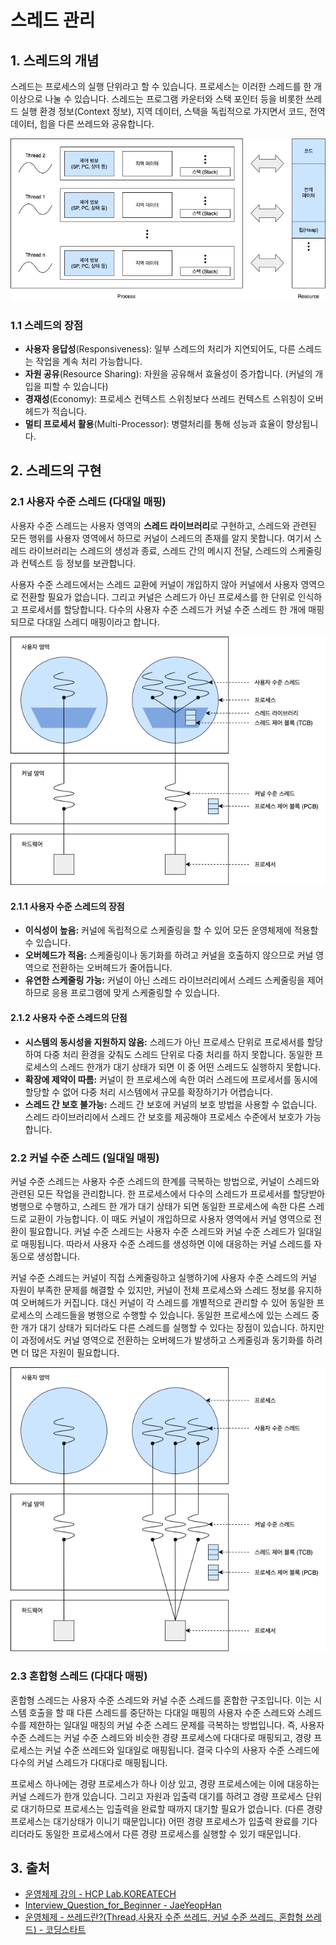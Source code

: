 # 스레드 관리

## 1. 스레드의 개념

스레드는 프로세스의 실행 단위라고 할 수 있습니다. 프로세스는 이러한 스레드를 한 개 이상으로 나눌 수 있습니다. 스레드는 프로그램 카운터와 스택 포인터 등을 비롯한 쓰레드 실행 환경 정보(Context 정보), 지역 데이터, 스택을 독립적으로 가지면서 코드, 전역 데이터, 힙을 다른 쓰레드와 공유합니다.

![Thread](../_images/os-thread01.png)

### 1.1 스레드의 장점

- **사용자 응답성**(Responsiveness): 일부 스레드의 처리가 지연되어도, 다른 스레드는 작업을 계속 처리 가능합니다.
- **자원 공유**(Resource Sharing): 자원을 공유해서 효율성이 증가합니다. (커널의 개입을 피할 수 있습니다)
- **경재성**(Economy): 프로세스 컨텍스트 스위칭보다 쓰레드 컨텍스트 스위칭이 오버헤드가 적습니다.
- **멀티 프로세서 활용**(Multi-Processor): 병렬처리를 통해 성능과 효율이 향상됩니다.

## 2. 스레드의 구현

### 2.1 사용자 수준 스레드 (다대일 매핑)

사용자 수준 스레드는 사용자 영역의 **스레드 라이브러리**로 구현하고, 스레드와 관련된 모든 행위를 사용자 영역에서 하므로 커널이 스레드의 존재를 알지 못합니다. 여기서 스레드 라이브러리는 스레드의 생성과 종료, 스레드 간의 메시지 전달, 스레드의 스케줄링과 컨텍스트 등 정보를 보관합니다.

사용자 수준 스레드에서는 스레드 교환에 커널이 개입하지 않아 커널에서 사용자 영역으로 전환할 필요가 없습니다. 그리고 커널은 스레드가 아닌 프로세스를 한 단위로 인식하고 프로세서를 할당합니다. 다수의 사용자 수준 스레드가 커널 수준 스레드 한 개에 매핑되므로 다대일 스레디 매핑이라고 합니다.

![User Thread](../_images/os-thread02.png)

#### 2.1.1 사용자 수준 스레드의 장점

- **이식성이 높음:** 커널에 독립적으로 스케줄링을 할 수 있어 모든 운영체제에 적용할 수 있습니다.
- **오버헤드가 적음:** 스케줄링이나 동기화를 하려고 커널을 호출하지 않으므로 커널 영역으로 전환하는 오버헤드가 줄어듭니다.
- **유연한 스케줄링 가능:** 커널이 아닌 스레드 라이브러리에서 스레드 스케줄링을 제어하므로 응용 프로그램에 맞게 스케줄링할 수 있습니다.

#### 2.1.2 사용자 수준 스레드의 단점

- **시스템의 동시성을 지원하지 않음:** 스레드가 아닌 프로세스 단위로 프로세서를 할당하여 다중 처리 환경을 갖춰도 스레드 단위로 다중 처리를 하지 못합니다. 동일한 프로세스의 스레드 한개가 대기 상태가 되면 이 중 어떤 스레드도 실행하지 못합니다.
- **확장에 제약이 따름:** 커널이 한 프로세스에 속한 여러 스레드에 프로세서를 동시에 할당할 수 없어 다중 처리 시스템에서 규모를 확장하기가 어렵습니다.
- **스레드 간 보호 불가능:** 스레드 간 보호에 커널의 보호 방법을 사용할 수 없습니다. 스레드 라이브러리에서 스레드 간 보호를 제공해야 프로세스 수준에서 보호가 가능합니다.

### 2.2 커널 수준 스레드 (일대일 매핑)

커널 수준 스레드는 사용자 수준 스레드의 한계를 극복하는 방법으로, 커널이 스레드와 관련된 모든 작업을 관리합니다. 한 프로세스에서 다수의 스레드가 프로세서를 할당받아 병행으로 수행하고, 스레드 한 개가 대기 상태가 되면 동일한 프로세스에 속한 다른 스레드로 교환이 가능합니다. 이 때도 커널이 개입하므로 사용자 영역에서 커널 영역으로 전환이 필요합니다. 커널 수준 스레드는 사용자 수준 스레드와 커널 수준 스레드가 일대일로 매핑됩니다. 따라서 사용자 수준 스레드를 생성하면 이에 대응하는 커널 스레드를 자동으로 생성합니다.

커널 수준 스레드는 커널이 직접 스케줄링하고 실행하기에 사용자 수준 스레드의 커널 자원이 부족한 문제를 해결할 수 있지만, 커널이 전체 프로세스와 스레드 정보를 유지하여 오버헤드가 커집니다. 대신 커널이 각 스레드를 개별적으로 관리할 수 있어 동일한 프로세스의 스레드들을 병행으로 수행할 수 있습니다. 동일한 프로세스에 있는 스레드 중 한 개가 대기 상태가 되더라도 다른 스레드를 실행할 수 있다는 장점이 있습니다. 하지만 이 과정에서도 커널 영역으로 전환하는 오버헤드가 발생하고 스케줄링과 동기화를 하려면 더 많은 자원이 필요합니다.

![Kernel Thread](../_images/os-thread03.png)

### 2.3 혼합형 스레드 (다대다 매핑)

혼합형 스레드는 사용자 수준 스레드와 커널 수준 스레드를 혼합한 구조입니다. 이는 시스템 호출을 할 때 다른 스레드를 중단하는 다대일 매핑의 사용자 수준 스레드와 스레드 수를 제한하는 일대일 매칭의 커널 수준 스레드 문제를 극복하는 방법입니다. 즉, 사용자 수준 스레드는 커널 수준 스레드와 비슷한 경량 프로세스에 다대다로 매핑되고, 경량 프로세스는 커널 수준 쓰레드와 일대일로 매핑됩니다. 결국 다수의 사용자 수준 스레드에 다수의 커널 스레드가 다대다로 매핑됩니다.

프로세스 하나에는 경량 프로세스가 하나 이상 있고, 경량 프로세스에는 이에 대응하는 커널 스레드가 한개 있습니다. 그리고 자원과 입출력 대기를 하려고 경량 프로세스 단위로 대기하므로 프로세스는 입출력을 완료할 때까지 대기할 필요가 없습니다. (다른 경량 프로세스는 대기상태가 이니기 때문입니다) 어떤 경량 프로세스가 입출력 완료를 기다리더라도 동일한 프로세스에서 다른 경량 프로세스를 실행할 수 있기 때문입니다.

## 3. 출처

- [운영체제 강의 - HCP Lab.KOREATECH](https://www.youtube.com/watch?v=EdTtGv9w2sA&list=PLBrGAFAIyf5rby7QylRc6JxU5lzQ9c4tN&index=1)
- [Interview_Question_for_Beginner - JaeYeopHan](https://github.com/JaeYeopHan/Interview_Question_for_Beginner/tree/master/OS#%EB%A9%80%ED%8B%B0-%EC%8A%A4%EB%A0%88%EB%93%9C)
- [운영체제 - 쓰레드란?(Thread,사용자 수준 쓰레드, 커널 수준 쓰레드, 혼합형 쓰레드) - 코딩스타트](https://coding-start.tistory.com/199?category=809051)
